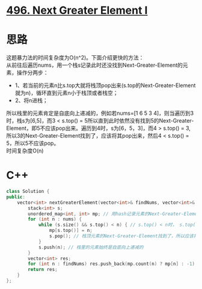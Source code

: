 # [496. Next Greater Element I](https://leetcode.com/problems/next-greater-element-i/description/)
# 思路
这题暴力法的时间复杂度为O(n^2)。下面介绍更快的方法：   
从前往后遍历nums，用一个栈s记录此时还没找到Next-Greater-Element的元素，操作分两步：
* 1、若当前的元素n比s.top大就将栈顶pop出来(s.top的Next-Greater-Element就为n)，循环直到元素n小于栈顶或者栈空；
* 2、将n进栈；

所以栈里的元素肯定是自底向上递减的，例如若nums=[1 6 5 3 4]，则当遍历到3时，栈s为[6,5]，而3 < s.top() = 5所以直到此时依然没有找到5的Next-Greater-Element，即5不应该pop出来。遍历到4时，s为[6，5，3]，而4 > s.top() = 3, 所以3的Next-Greater-Element找到了，应该将其pop出来，然后4 < s.top() = 5，所以5不应该pop。   
时间复杂度O(n)
# C++
```C++
class Solution {
public:
    vector<int> nextGreaterElement(vector<int>& findNums, vector<int>& nums) {
        stack<int> s;
        unordered_map<int, int> mp; // 用hash记录元素的Next-Greater-Element
        for (int n : nums) {
            while (s.size() && s.top() < n) { // s.top() < n时， s.top()的Next-Greater-Element就是n
                mp[s.top()] = n;
                s.pop(); // 栈顶元素的Next-Greater-Element找到了，所以应该将栈顶pop出来
            } 
            s.push(n); // 栈里的元素始终是自底向上递减的
        }
        vector<int> res;
        for (int n : findNums) res.push_back(mp.count(n) ? mp[n] : -1);
        return res;
    }
};
```

